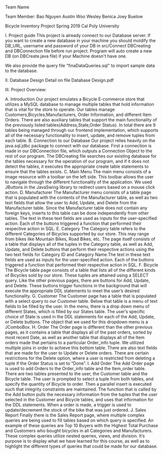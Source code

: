 
Team Name

Team Member:
   Bao Nguyen
   Austin Woo
   Wesley Benica
   Joey Buelow

Bicycle Inventory Project
Spring 2019
Cal Poly University


I. Project guide
   This project is already connect to our Database server. If you want to create a new database in your machine you should 
   moldify the DB_URL, username and password of your DB in src/Connect DBCreating and DBConnection file before run project.
   Program will auto create a new DB (on DBCreate.java file) if your Machine doesn't have one.
   
   We also provide the query file "finaDataQueries.sql" to import sample data to the database.

II. Database Design
   Detail on file Database Design.pdf

III. Project Overview:

   A.    Introduction
      Our project emulates a Bicycle E-commerce store that utilizes a MySQL database to manage
      multiple tables that hold information that is vital for the store to operate. Our tables manage
      Customers,Bicycles,Manufacturers, Order Information, and different Item Orders. There are also
      auxiliary tables that support the main functionality of the previously listed
      tables(Address,State,Order Status). In total there are 9 tables being managed through our
      frontend implementation, which supports all of the necessary functionality to insert, update, and
      remove tuples from each table.
   B.    Connection to our Database
      Our project relies heavily on the java.sql.jdbc package to connect with our database. First a
      connection is made in our DBConnection file, which outputs a Connection Object to the rest of
      our program. The DBCreating file searches our existing database for the tables necessary for
      the operation of our program, and if it does not detect the tables, it executes the appropriate
      create table statements to ensure that the tables exists.
   C.    Main Menu
      The main menu consists of a image resource with a toolbar on the left side. This toolbar allows
      the user to navigate through the different functionality of the application. We used JButtons in
      the JavaSwing library to redirect users based on a mouse click action.
   D.    Manufacturer
      The Manufacturer menu consists of a table page that is populated with the contents of the
      Manufacturer table, as well as two text fields that allow the user to Add, Update, and Delete
      from the Manufacturer table. Since the Manufacturer table does not contain any foreign keys,
      inserts to this table can be done independently from other tables. The text in these text fields
      are used as inputs for the user-specified action. Each of the buttons triggered a function that
      performed their respective action in SQL.
   E.   Category
      The Category table refers to the different Categories of Bicycles supported by our store. This
      may range from bikes like Mountain Bikes, Road Bikes, etc. The page itself consists of a table
      that displays all of the tuples in the Category table, as well as Add, Update, and Delete buttons
      that perform their respective actions using the two text fields for Category ID and Category
      Name.The text in these text fields are used as inputs for the user-specified action. Each of the
      buttons triggered a function that performed their respective action in SQL.
   F.    Bicycle
      The Bicycle table page consists of a table that lists all of the different kinds of Bicycles sold by
      our store. These tuples are attained using a SELECT query. Like the other previous pages,
      there are buttons for Add, Update, and Delete. These buttons trigger functions in the
      background that will execute the appropriate DDL statements to meet the user’s desired
      functionality.
   G.    Customer
      The Customer page has a table that is populated with a select query to our Customer table.
      Below that table is a menu of text fields to be filled by the user. In the menu, there is a drop
      down menu of different States, which is filled by our States table. The user’s specific choice of
      State is used in the DDL statements for each of the Add, Update, or Delete buttons. The object
      that we used for this dropdown menu is a JComboBox.
   H.    Order
      The Order page is different than the other previous pages, as it contains a table that displays all
      of the past orders, sorted by most recent Date, as well as another table that displays all of the
      Item orders made that pertains to a particular Order_info tuple. We utilized multiple joins in
      order to achieve this bottom table. There are also text fields that are made for the user to
      Update or Delete orders. There are certain restrictions for the Delete option, where a user is
      restricted from deleting a tuple if the Order Status is set to “Done”.
   I.    Add Order
      The Add Order page is used to add Orders to the Order_info table and the Item_order table.
      There are two tables presented to the user, the Customer table and the Bicycle table. The user
      is prompted to select a tuple from both tables, and specify the quantity of Bicycle to order. Then
      a parallel insert is executed such that integrity constraints are maintained. The function that is
      called by the Add button pulls the necessary information from the tuples that the user selected
      in the Customer and Bicycle tables, and uses that information for the DDL statements. When a
      order is made, a trigger is used to update/decrement the stock of the bike that was just ordered.
   J.    Sales Report
      Finally there is the Sales Report page, where multiple complex queries are being used to fill
      tables based on which query is specified. An example of these queries are Top 10 Buyers with
      the Highest Total Purchase and Customers who bought bicycles in all Categories and
      Manufacturers. These complex queries utilize nested queries, views, and division. It’s purpose
      is to display what we have learned for this course, as well as to highlight the different types of
      queries that could be made for our database.
  




